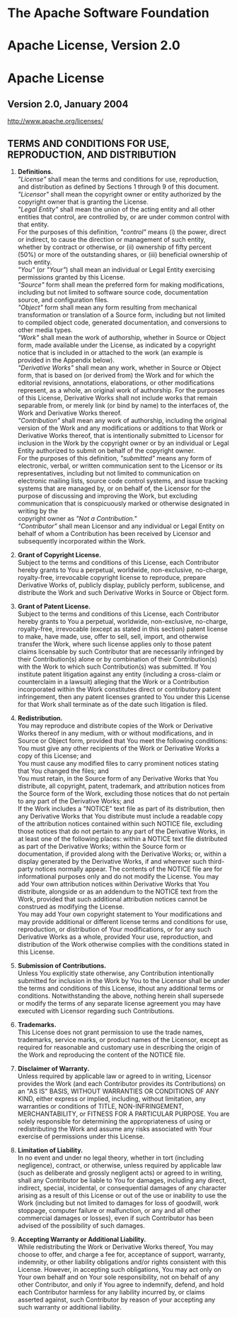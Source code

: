 # The Apache Software Foundation

# Apache License, Version 2.0

# Apache License

## Version 2.0, January 2004

http://www.apache.org/licenses/

## TERMS AND CONDITIONS FOR USE, REPRODUCTION, AND DISTRIBUTION

1. **Definitions.**\
   *"License"* shall mean the terms and conditions for use, reproduction, and 
   distribution as defined by Sections 1 through 9 of this document.\
   *"Licensor"* shall mean the copyright owner or entity authorized by the 
   copyright owner that is granting the License.\
   *"Legal Entity"* shall mean the union of the acting entity and all other 
   entities that control, are controlled by, or are under common control 
   with that entity.\
   For the purposes of this definition, *"control"* means (i) the power, 
   direct or indirect, to cause the direction or management of such entity, 
   whether by contract or otherwise, or (ii) ownership of fifty percent (50%) or 
   more of the outstanding shares, or (iii) beneficial ownership of such 
   entity.\
   *"You"* (or *"Your"*) shall mean an individual or Legal Entity 
   exercising permissions granted by this License.\
   *"Source"* form shall mean the preferred form for making modifications, 
   including but not limited to software source code, documentation source, 
   and configuration files.\
   *"Object"* form shall mean any form resulting from mechanical 
   transformation or translation of a Source form, including but not limited 
   to compiled object code, generated documentation, and conversions to 
   other media types.\
   *"Work"* shall mean the work of authorship, whether in Source or Object 
   form, made available under the License, as indicated by a copyright 
   notice that is included in or attached to the work (an example is 
   provided in the Appendix below).\
   *"Derivative Works"* shall mean any work, whether in Source or Object 
   form, that is based on (or derived from) the Work and for which the editorial 
   revisions, annotations, elaborations, or other modifications represent, 
   as a whole, an original work of authorship. For the purposes of this 
   License, Derivative Works shall not include works that remain separable 
   from, or merely link (or bind by name) to the interfaces of, the Work and 
   Derivative Works thereof.\
   *"Contribution"* shall mean any work of authorship, including the original 
   version of the Work and any modifications or additions to that Work or 
   Derivative Works thereof, that is intentionally submitted to Licensor for 
   inclusion in the Work by the copyright owner or by an individual or Legal 
   Entity authorized to submit on behalf of the copyright owner.\
   For the purposes of this definition, *"submitted"* means any form of 
   electronic, verbal, or written communication sent to the Licensor or its 
   representatives, including but not limited to communication on 
   electronic mailing lists, source code control systems, and issue tracking 
   systems that are managed by, or on behalf of, the Licensor for the 
   purpose of discussing and improving the Work, but excluding communication 
   that is conspicuously marked or otherwise designated in writing by the  
   copyright owner as *"Not a Contribution."*\
   *"Contributor"* shall mean Licensor and any individual or Legal Entity on 
   behalf of whom a Contribution has been received by Licensor and subsequently 
   incorporated within the Work.

2. **Grant of Copyright License.**\
   Subject to the terms and conditions of this License, each Contributor 
   hereby grants to You a perpetual, worldwide, non-exclusive, no-charge, 
   royalty-free, irrevocable copyright license to reproduce, prepare 
   Derivative Works of, publicly display, publicly perform, sublicense, and 
   distribute the Work and such Derivative Works in Source or Object form.

3. **Grant of Patent License.**\
   Subject to the terms and conditions of this License, each Contributor 
   hereby grants to You a perpetual, worldwide, non-exclusive, no-charge, 
   royalty-free, irrevocable (except as stated in this section) patent 
   license to make, have made, use, offer to sell, sell, import, and 
   otherwise transfer the Work, where such license applies only to those 
   patent claims licensable by such Contributor that are necessarily 
   infringed by their Contribution(s) alone or by combination of their 
   Contribution(s) with the Work to which such Contribution(s) was submitted.
   If You institute patent litigation against any entity (including a 
   cross-claim or counterclaim in a lawsuit) alleging that the Work or a 
   Contribution incorporated within the Work constitutes direct or 
   contributory patent infringement, then any patent licenses granted to You 
   under this License for that Work shall terminate as of the date such 
   litigation is filed.

4. **Redistribution.**\
   You may reproduce and distribute copies of the Work or Derivative Works 
   thereof in any medium, with or without modifications, and in Source or 
   Object form, provided that You meet the following conditions:\
    You must give any other recipients of the Work or Derivative Works a copy of 
    this License; and\
    You must cause any modified files to carry prominent notices stating that 
    You changed the files; and\
    You must retain, in the Source form of any Derivative Works that You
    distribute, all copyright, patent, trademark, and attribution notices 
    from the Source form of the Work, excluding those notices that do not 
    pertain to any part of the Derivative Works; and\
    If the Work includes a "NOTICE" text file as part of its distribution, then 
    any Derivative Works that You distribute must include a readable copy of 
    the attribution notices contained within such NOTICE file, excluding 
    those notices that do not pertain to any part of the Derivative Works, 
    in at least one of the following places: within a NOTICE text file 
    distributed as part of the Derivative Works; within the Source form or 
    documentation, if provided along with the Derivative Works; or, within a 
    display generated by the Derivative Works, if and wherever such 
    third-party notices normally appear. The contents of the NOTICE file are 
    for informational purposes only and do not modify the License. You may 
    add Your own attribution notices within Derivative Works that You 
    distribute, alongside or as an addendum to the NOTICE text from the Work, 
    provided that such additional attribution notices cannot be construed as 
    modifying the License.\
    You may add Your own copyright statement to Your modifications and may 
    provide additional or different license terms and conditions for use, 
    reproduction, or distribution of Your modifications, or for any such 
    Derivative Works as a whole, provided Your use, reproduction, and 
    distribution of the Work otherwise complies with the conditions stated 
    in this License.

5. **Submission of Contributions.**\
   Unless You explicitly state otherwise, any Contribution intentionally 
   submitted for inclusion in the Work by You to the Licensor shall be under 
   the terms and conditions of this License, ithout any additional terms or 
   conditions. Notwithstanding the above, nothing herein shall supersede or 
   modify the terms of any separate license agreement you may have executed 
   with Licensor regarding such Contributions.

6. **Trademarks.**\
   This License does not grant permission to use the trade names, trademarks,
   service marks, or product names of the Licensor, except as required for 
   reasonable and customary use in describing the origin of the Work and 
   reproducing the content of the NOTICE file.

7. **Disclaimer of Warranty.**\
   Unless required by applicable law or agreed to in writing, Licensor 
   provides the Work (and each Contributor provides its Contributions) on an 
   "AS IS" BASIS, WITHOUT WARRANTIES OR CONDITIONS OF ANY KIND, either 
   express or implied, including, without limitation, any warranties or 
   conditions of TITLE, NON-INFRINGEMENT, MERCHANTABILITY, or FITNESS FOR A 
   PARTICULAR PURPOSE. You are solely responsible for determining the 
   appropriateness of using or redistributing the Work and assume any risks 
   associated with Your exercise of permissions under this License.

8. **Limitation of Liability.**\
   In no event and under no legal theory, whether in tort (including 
   negligence), contract, or otherwise, unless required by applicable law 
   (such as deliberate and grossly negligent acts) or agreed to in writing, 
   shall any Contributor be liable to You for damages, including any direct, 
   indirect, special, incidental, or consequential damages of any character 
   arising as a result of this License or out of the use or inability to use 
   the Work (including but not limited to damages for loss of goodwill, work 
   stoppage, computer failure or malfunction, or any and all other 
   commercial damages or losses), even if such Contributor has been advised 
   of the possibility of such damages.

9. **Accepting Warranty or Additional Liability.**\
   While redistributing the Work or Derivative Works thereof, You may choose 
   to offer, and charge a fee for, acceptance of support, warranty, 
   indemnity, or other liability obligations and/or rights consistent with 
   this License. However, in accepting such obligations, You may act only on 
   Your own behalf and on Your sole responsibility, not on behalf of any 
   other Contributor, and only if You agree to indemnify, defend, and hold 
   each Contributor harmless for any liability incurred by, or claims 
   asserted against, such Contributor by reason of your accepting any such 
   warranty or additional liability.

